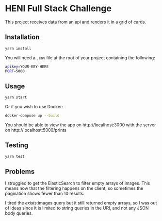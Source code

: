 # HENI Full Stack Challenge

This project receives data from an api and renders it in a grid of cards.

## Installation

```bash
yarn install
```

You will need a `.env` file at the root of your project containing the following:

```bash
apikey=YOUR-KEY-HERE
PORT=5000
```

## Usage

```bash
yarn start
```

Or if you wish to use Docker:

```bash
docker-compose up --build
```

You should be able to view the app on http://localhost:3000 with the server on http://localhost:5000/prints

## Testing

```bash
yarn test
```

## Problems

I struggled to get the ElasticSearch to filter empty arrays of images. This means now that the filtering happens on the client, so sometimes the pagination shows fewer than 10 results.

I tired the _exists_:images query but it still returned empty arrays, so I was out of ideas since it is limited to string queries in the URI, and not any JSON body queries.

